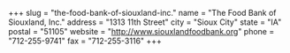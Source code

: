 +++
slug = "the-food-bank-of-siouxland-inc."
name = "The Food Bank of Siouxland, Inc."
address = "1313  11th Street"
city = "Sioux City"
state = "IA"
postal = "51105"
website = "http://www.siouxlandfoodbank.org"
phone = "712-255-9741"
fax = "712-255-3116"
+++

